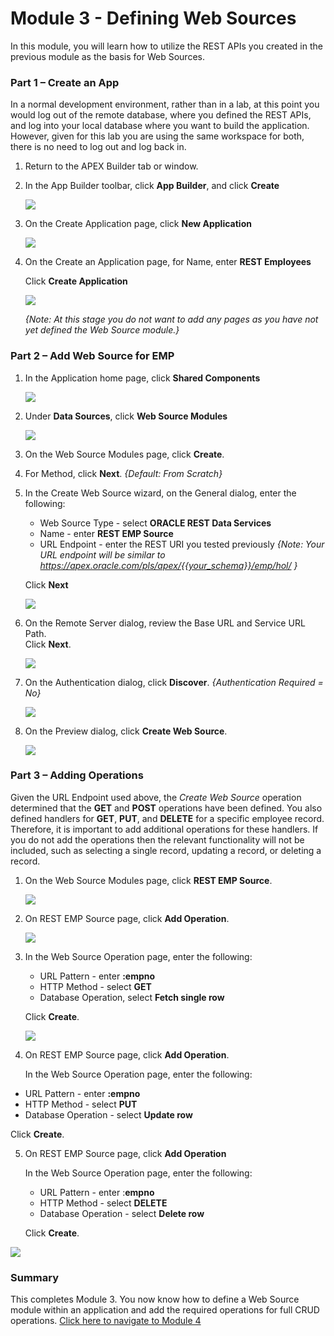 # Module 3 - Defining Web Sources 

In this module, you will learn how to utilize the REST APIs you created in the previous module as the basis for Web Sources. 

### **Part 1** – Create an App  
In a normal development environment, rather than in a lab, at this point you would log out of the remote database, where you defined the REST APIs, and log into your local database where you want to build the application. However, given for this lab you are using the same workspace for both, there is no need to log out and log back in.

1. Return to the APEX Builder tab or window.
2. In the App Builder toolbar, click **App Builder**, and click **Create**  

    ![](images/3/go-create.png)

3. On the Create Application page, click **New Application**  

    ![](images/3/new-app.png)
    
4. On the Create an Application page, for Name, enter **REST Employees**
    
    Click **Create Application**

    ![](images/3/create-app.png)
    
    *{Note: At this stage you do not want to add any pages as you have not yet defined the Web Source module.}*

### **Part 2** – Add Web Source for EMP 

1. In the Application home page, click **Shared Components**  

    ![](images/3/go-shared.png)
    
2. Under **Data Sources**, click **Web Source Modules**  

    ![](images/3/go-web-source.png)

3. On the Web Source Modules page, click **Create**.
4. For Method, click **Next**. *{Default: From Scratch}*
5. In the Create Web Source wizard, on the General dialog, enter the following:
    - Web Source Type - select **ORACLE REST Data Services**
    - Name - enter **REST EMP Source**
    - URL Endpoint - enter the REST URI you tested previously
    *{Note: Your URL endpoint will be similar to https://apex.oracle.com/pls/apex/{{your_schema}}/emp/hol/ }*

    Click **Next**

    ![](images/3/set-url.png)

6. On the Remote Server dialog, review the Base URL and Service URL Path.   
    Click **Next**.

    ![](images/3/review-urls.png)

7. On the Authentication dialog, click **Discover**.
*{Authentication Required = No}*

    ![](images/3/discover.png)

8. On the Preview dialog, click **Create Web Source**.

    ![](images/3/create-web-source.png)

### **Part 3** – Adding Operations
Given the URL Endpoint used above, the _Create Web Source_ operation determined that the **GET** and **POST** operations have been defined. You also defined handlers for **GET**, **PUT**, and **DELETE** for a specific employee record. Therefore, it is important to add additional operations for these handlers. If you do not add the operations then the relevant functionality will not be included, such as selecting a single record, updating a record, or deleting a record. 

1. On the Web Source Modules page, click **REST EMP Source**.

    ![](images/3/edit-web-source.png)

2. On REST EMP Source page, click **Add Operation**.

    ![](images/3/add-operation.png)

3. In the Web Source Operation page, enter the following:
    - URL Pattern - enter **:empno**
    - HTTP Method - select **GET**
    - Database Operation, select **Fetch single row**

    Click **Create**. 

    ![](images/3/add-get.png)

4. On REST EMP Source page, click **Add Operation**.

    In the Web Source Operation page, enter the following:
  - URL Pattern - enter **:empno**
  - HTTP Method - select **PUT**
  - Database Operation - select **Update row**
  
  Click **Create**.

5. On REST EMP Source page, click **Add Operation**

    In the Web Source Operation page, enter the following:
   - URL Pattern - enter :**empno**
   - HTTP Method - select **DELETE**
   - Database Operation - select **Delete row**
   
   Click **Create**.

![](images/3/all-operations.png)

### Summary
This completes Module 3. You now know how to define a Web Source module within an application and add the required operations for full CRUD operations. [Click here to navigate to Module 4](4-creating-pages.md)
